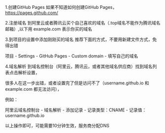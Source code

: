 
1.创建GitHub Pages
如果不知道如何创建GitHub Pages，https://pages.github.com/

2.注册域名
到阿里云或者腾讯云买个自己喜欢的域名（.top域名不能作为腾讯域名邮箱）,以下用 example.com 表示你买的域名

3.到项目的设置中添加刚刚买的域名
推荐下面的方式，不要用新建文件方式，免得出错

项目 - Settings - GitHub Pages - Custom domain - 填写自己的域名


4.域名解析
到域名控制台（阿里云，腾讯云，或者其他域名供应商）找到域名列表点击解析设置，

很多人在这一步出错，或者设置完了但是访问不了（username.github.io 和 example.com 都无法访问），

例如：

阿里云域名控制台 - 域名解析 - 添加记录 - 记录类型：CNAME - 记录值：username.github.io

以上操作即可，可能需要10分钟生效，服务商分配DNS